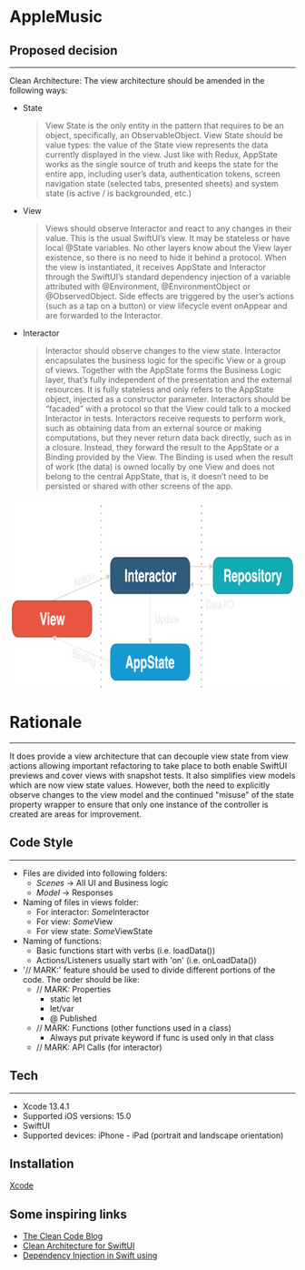 # AppleMusic

## Proposed decision
***
Clean Architecture: The view architecture should be amended in the following ways:

- State
  > View State is the only entity in the pattern that requires to be an object, specifically, an ObservableObject. View State should be value types: the value of the State view represents the data currently displayed in the view. 
  Just like with Redux, AppState works as the single source of truth and keeps the state for the entire app, including user’s data, authentication tokens, screen navigation state (selected tabs, presented sheets) and system state (is active / is backgrounded, etc.)
- View
  > Views should observe Interactor and react to any changes in their value. This is the usual SwiftUI’s view. It may be stateless or have local @State variables. No other layers know about the View layer existence, so there is no need to hide it behind a protocol. When the view is instantiated, it receives AppState and Interactor through the SwiftUI’s standard dependency injection of a variable attributed with @Environment, @EnvironmentObject or @ObservedObject. Side effects are triggered by the user’s actions (such as a tap on a button) or view lifecycle event onAppear and are forwarded to the Interactor.
- Interactor
  > Interactor should observe changes to the view state. Interactor encapsulates the business logic for the specific View or a group of views. Together with the AppState forms the Business Logic layer, that’s fully independent of the presentation and the external resources. It is fully stateless and only refers to the AppState object, injected as a constructor parameter. Interactors should be “facaded” with a protocol so that the View could talk to a mocked Interactor in tests. Interactors receive requests to perform work, such as obtaining data from an external source or making computations, but they never return data back directly, such as in a closure. Instead, they forward the result to the AppState or a Binding provided by the View. The Binding is used when the result of work (the data) is owned locally by one View and does not belong to the central AppState, that is, it doesn’t need to be persisted or shared with other screens of the app.

<img src="https://raw.githubusercontent.com/nalexn/blob_files/master/images/swiftui_arc_001_d.png" alt="HTML5 Icon" width="800" height="334">

# Rationale
***
It does provide a view architecture that can decouple view state from view actions allowing important refactoring to take place to both enable SwiftUI previews and cover views with snapshot tests. It also simplifies view models which are now view state values. However, both the need to explicitly observe changes to the view model and the continued "misuse" of the state property wrapper to ensure that only one instance of the controller is created are areas for improvement.

## Code Style
***
+ Files are divided into following folders:
    - *Scenes* -> All UI and Business logic
    - *Model* -> Responses
+ Naming of files in views folder:
    - For interactor: *Some*Interactor
    - For view: *Some*View
    - For view state: *Some*ViewState
+ Naming of functions:
    - Basic functions start with verbs (i.e. loadData())
    - Actions/Listeners usually start with 'on' (i.e. onLoadData())
+ '// MARK:' feature should be used to divide different portions of the code. The order should be like:
    - // MARK: Properties
        + static let
        + let/var
        + @ Published
    - // MARK: Functions (other functions used in a class)
        + Always put private keyword if func is used only in that class
    - // MARK: API Calls (for interactor)

## Tech
***
+ Xcode 13.4.1
+ Supported iOS versions: 15.0
+ SwiftUI
+ Supported devices: iPhone - iPad (portrait and landscape orientation)

## Installation
[Xcode](https://developer.apple.com/download/all/?q=Xcode)

## Some inspiring links

+ [The Clean Code Blog](https://blog.cleancoder.com/uncle-bob/2012/08/13/the-clean-architecture.html)
+ [Clean Architecture for SwiftUI](https://nalexn.github.io/clean-architecture-swiftui/)
+ [Dependency Injection in Swift using](https://www.avanderlee.com/swift/dependency-injection/)

